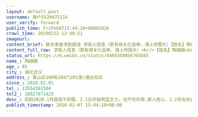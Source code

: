 ```yaml
---
layout: default_post
username: 用户5520075114
user_verify: forward
publish_time: FriFeb0715:44:20+08002020
crawl_time: 20200212-12:40:51
imageurl: 
content_brief: 肺炎患者求助超话 求助人信息（若有相关化验单，请上传图片）【姓名】陶细娥【年龄】85【所在城市】湖北武汉【所在小区、社区】青山区108街104门201室/通达社区【患病时间】2020.02.01【联系方式】13554361504【其他紧急联系人】18827671425【病情描述】 奶奶2020.1月底就不舒服，2.1日开 ...全文
content_full_raw: 求助人信息（若有相关化验单，请上传图片）<br/>【姓名】陶细娥<br/>【年龄】85<br/>【所在城市】湖北武汉<br/>【所在小区、社区】青山区108街104门201室/通达社区<br/>【患病时间】2020.02.01<br/>【联系方式】13554361504<br/>【其他紧急联系人】18827671425<br/>【病情描述】<br/>奶奶2020.1月底就不舒服，2.1日开始明显乏力，也不吃东西.家人担心，2.2号左右由姑妈陪同到青山区九医院做了核酸检查，2.6号出结果成阳性，确诊.姑妈立即通报对应社区，社区告知会走加急流程上报，这期间需在家等通知.奶奶今年85岁，几年前还做过心脏搭桥手术，现在已经躺在床上无法起身，姑妈也病倒了，还不知道有没有感染.社区截止现在也仍无消息.现在实在没办法，希望大家帮帮忙，能让我奶奶尽快入院接受治疗.
status_url: https://m.weibo.cn/status/4469358056765045
name_: 陶细娥
age_: 85
city_: 湖北武汉
address_: 青山区108街104门201室/通达社区
since_: 2020.02.01
tel_: 13554361504
tel2_: 18827671425
desc_: 奶奶2020.1月底就不舒服，2.1日开始明显乏力，也不吃东西.家人担心，2.2号左右由姑妈陪同到青山区九医院做了核酸检查，2.6号出结果成阳性，确诊.姑妈立即通报对应社区，社区告知会走加急流程上报，这期间需在家等通知.奶奶今年85岁，几年前还做过心脏搭桥手术，现在已经躺在床上无法起身，姑妈也病倒了，还不知道有没有感染.社区截止现在也仍无消息.现在实在没办法，希望大家帮帮忙，能让我奶奶尽快入院接受治疗.
publish_timestamp: 2020-02-07 15:44:20+08:00
---
```

